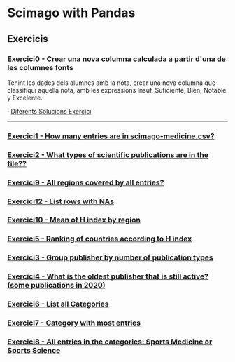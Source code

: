 # Scimago with Pandas

## Exercicis


### Exercici0 - Crear una nova columna calculada a partir d'una de les columnes  fonts

Tenint les dades dels alumnes amb la nota, crear una nova columna que classifiqui aquella nota, amb les expressions Insuf, Suficiente, Bien, Notable y Excelente.

· [Diferents Solucions Exercici](CategoricalGrade.ipynb "Diferents Solucions Exercici")


------------

### [Exercici1 - How many entries are in scimago-medicine.csv?](q1.py "Solucions") 




### [Exercici2 - What types of scientific publications are in the file??](q2.py "Solucions")




### [Exercici9 - All regions covered by all entries?](q9.py "Solucions")



### [Exercici12 - List rows with NAs](q12.py "Solucions")



### [Exercici10 - Mean of H index by region](q10.py "Solucions")



### [Exercici5 - Ranking of countries according to H index](q5.py "Solucions")



### [Exercici3 - Group publisher by number of publication types](q3.py "Solucions")



### [Exercici4 - What is the oldest publisher that is still active? (some publications in 2020)](q4.py "Solucions")



### [Exercici6 - List all Categories](q6.py "Solucions")



### [Exercici7 - Category with most entries](q7.py "Solucions")

 

### [Exercici8 - All entries in the categories: Sports Medicine or Sports Science](q8.py "Solucions")

